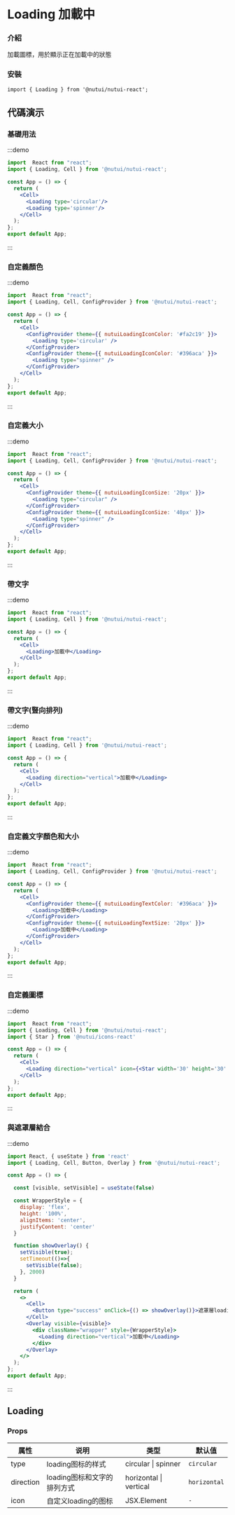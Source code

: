 #  Loading 加載中

### 介紹

加載圖標，用於顯示正在加載中的狀態

### 安裝

```tsx
import { Loading } from '@nutui/nutui-react';
```

## 代碼演示

### 基礎用法

:::demo

```jsx
import  React from "react";
import { Loading, Cell } from '@nutui/nutui-react';

const App = () => {
  return (
    <Cell>
      <Loading type='circular'/>
      <Loading type='spinner'/>
    </Cell>
  );
};
export default App;
```

:::

### 自定義顏色

:::demo

```jsx
import  React from "react";
import { Loading, Cell, ConfigProvider } from '@nutui/nutui-react';

const App = () => {
  return (
    <Cell>
      <ConfigProvider theme={{ nutuiLoadingIconColor: '#fa2c19' }}>
        <Loading type='circular' />
      </ConfigProvider>
      <ConfigProvider theme={{ nutuiLoadingIconColor: '#396aca' }}>
        <Loading type="spinner" />
      </ConfigProvider>      
    </Cell>
  );
};
export default App;
```

:::

### 自定義大小

:::demo

```jsx
import  React from "react";
import { Loading, Cell, ConfigProvider } from '@nutui/nutui-react';

const App = () => {
  return (
    <Cell>
      <ConfigProvider theme={{ nutuiLoadingIconSize: '20px' }}>
        <Loading type="circular" />
      </ConfigProvider>
      <ConfigProvider theme={{ nutuiLoadingIconSize: '40px' }}>
        <Loading type="spinner" />
      </ConfigProvider>
    </Cell>
  );
};
export default App;
```

:::

### 帶文字

:::demo

```jsx
import  React from "react";
import { Loading, Cell } from '@nutui/nutui-react';

const App = () => {
  return (
    <Cell>
      <Loading>加載中</Loading>
    </Cell>
  );
};
export default App;
```

:::

### 帶文字(豎向排列)

:::demo

```jsx
import  React from "react";
import { Loading, Cell } from '@nutui/nutui-react';

const App = () => {
  return (
    <Cell>
      <Loading direction="vertical">加載中</Loading>
    </Cell>
  );
};
export default App;
```

:::

### 自定義文字顏色和大小

:::demo

```jsx
import  React from "react";
import { Loading, Cell, ConfigProvider } from '@nutui/nutui-react';

const App = () => {
  return (
    <Cell>
      <ConfigProvider theme={{ nutuiLoadingTextColor: '#396aca' }}>
        <Loading>加载中</Loading>
      </ConfigProvider>
      <ConfigProvider theme={{ nutuiLoadingTextSize: '20px' }}>
        <Loading>加载中</Loading>
      </ConfigProvider>
    </Cell>
  );
};
export default App;
```

:::

### 自定義圖標

:::demo

```jsx
import  React from "react";
import { Loading, Cell } from '@nutui/nutui-react';
import { Star } from '@nutui/icons-react'

const App = () => {
  return (
    <Cell>
      <Loading direction="vertical" icon={<Star width='30' height='30' color='red'/>}/>
    </Cell>
  );
};
export default App;
```

:::

### 與遮罩層結合

:::demo

```jsx
import React, { useState } from 'react'
import { Loading, Cell, Button, Overlay } from '@nutui/nutui-react';

const App = () => {

  const [visible, setVisible] = useState(false)

  const WrapperStyle = {
    display: 'flex',
    height: '100%',
    alignItems: 'center',
    justifyContent: 'center'
  }

  function showOverlay() {
    setVisible(true);
    setTimeout(()=>{
      setVisible(false);
    }, 2000)
  }  

  return (
    <>
      <Cell>
        <Button type="success" onClick={() => showOverlay()}>遮罩層loading(兩秒後關閉)</Button>
      </Cell>
      <Overlay visible={visible}>
        <div className="wrapper" style={WrapperStyle}>
          <Loading direction="vertical">加載中</Loading>
        </div>
      </Overlay>   
    </> 
  );
};
export default App;
```

:::

## Loading

### Props

| 属性 | 说明 | 类型 | 默认值 |
| --- | --- | --- | --- |
| type         | loading图标的样式                    | circular \| spinner | `circular`          |
| direction    | loading图标和文字的排列方式           | horizontal \| vertical | `horizontal`     |     
| icon         | 自定义loading的图标                  | JSX.Element         |  `-` |

